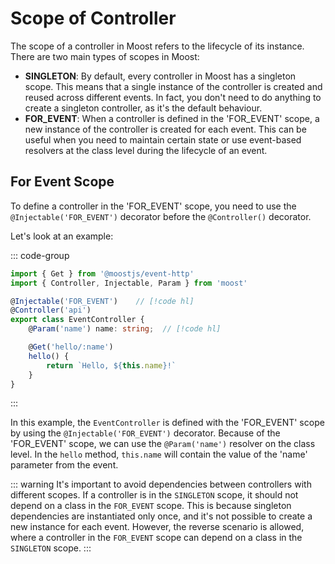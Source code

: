 # Scope of Controller

The scope of a controller in Moost refers to the lifecycle of its instance. There are two main types of scopes in Moost:

- **SINGLETON**: By default, every controller in Moost has a singleton scope. This means that a single instance of the controller is created and reused across different events. In fact, you don't need to do anything to create a singleton controller, as it's the default behaviour.
- **FOR_EVENT**: When a controller is defined in the 'FOR_EVENT' scope, a new instance of the controller is created for each event. This can be useful when you need to maintain certain state or use event-based resolvers at the class level during the lifecycle of an event.

## For Event Scope

To define a controller in the 'FOR_EVENT' scope, you need to use the `@Injectable('FOR_EVENT')` decorator before the `@Controller()` decorator.

Let's look at an example:

::: code-group
```ts [event.controller.ts]
import { Get } from '@moostjs/event-http'
import { Controller, Injectable, Param } from 'moost'

@Injectable('FOR_EVENT')    // [!code hl]
@Controller('api')
export class EventController {
    @Param('name') name: string;  // [!code hl]

    @Get('hello/:name')
    hello() {
        return `Hello, ${this.name}!`
    }
}
```
:::

In this example, the `EventController` is defined with the 'FOR_EVENT' scope by using the `@Injectable('FOR_EVENT')` decorator. Because of the 'FOR_EVENT' scope, we can use the `@Param('name')` resolver on the class level. In the `hello` method, `this.name` will contain the value of the 'name' parameter from the event.

::: warning
It's important to avoid dependencies between controllers with different scopes. If a controller is in the `SINGLETON` scope, it should not depend on a class in the `FOR_EVENT` scope.
This is because singleton dependencies are instantiated only once, and it's not possible to create a new instance for each event.
However, the reverse scenario is allowed, where a controller in the `FOR_EVENT` scope can depend on a class in the `SINGLETON` scope.
:::